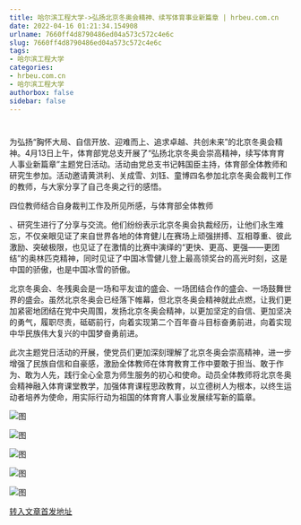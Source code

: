 ```yaml
---
title: 哈尔滨工程大学->弘扬北京冬奥会精神、续写体育事业新篇章 | hrbeu.com.cn
date: 2022-04-16 01:21:34.154908
urlname: 7660ff4d8790486ed04a573c572c4e6c
slug: 7660ff4d8790486ed04a573c572c4e6c
tags: 
- 哈尔滨工程大学
categories:
- hrbeu.com.cn
- 哈尔滨工程大学
authorbox: false
sidebar: false
---
```

#

##

为弘扬“胸怀大局、自信开放、迎难而上、追求卓越、共创未来”的北京冬奥会精神。4月13日上午，体育部党总支开展了“弘扬北京冬奥会崇高精神，续写体育育人事业新篇章”主题党日活动。活动由党总支书记韩国臣主持，体育部全体教师和研究生参加。活动邀请黄洪利、关成雪、刘钰、童博四名参加北京冬奥会裁判工作的教师，与大家分享了自己冬奥之行的感悟。

四位教师结合自身裁判工作及所见所感，与体育部全体教师
<!--more-->
、研究生进行了分享与交流。他们纷纷表示北京冬奥会执裁经历，让他们永生难忘，不仅亲眼见证了来自世界各地的体育健儿在赛场上顽强拼搏、互相尊重、彼此激励、突破极限，也见证了在激情的比赛中演绎的“更快、更高、更强——更团结”的奥林匹克精神，同时见证了中国冰雪健儿登上最高领奖台的高光时刻，这是中国的骄傲，也是中国冰雪的骄傲。

北京冬奥会、冬残奥会是一场和平友谊的盛会、一场团结合作的盛会、一场鼓舞世界的盛会。虽然北京冬奥会已经落下帷幕，但北京冬奥会精神就此点燃，让我们更加紧密地团结在党中央周围，发扬北京冬奥会精神，以更加坚定的自信、更加坚决的勇气，履职尽责，砥砺前行，向着实现第二个百年奋斗目标奋勇前进，向着实现中华民族伟大复兴的中国梦奋勇前进。

此次主题党日活动的开展，使党员们更加深刻理解了北京冬奥会崇高精神，进一步增强了民族自信和自豪感，激励全体教师在体育教育工作中要敢于担当、敢于作为、敢为人先，践行全心全意为师生服务的初心和使命。动员全体教师将北京冬奥会精神融入体育课堂教学，加强体育课程思政教育，以立德树人为根本，以终生运动者培养为使命，用实际行动为祖国的体育育人事业发展续写新的篇章。  

![图](http://gongxue.cn/__local/3/96/50/D846A4C5D8F5D1D0B5467F97C0A_6537B262_5764.jpg)

![图](http://gongxue.cn/__local/D/CC/65/F86D6136837945561526E21A42A_C5CFA639_8D3E.jpg)

![图](http://gongxue.cn/__local/6/9D/67/A0CD7ED9EC4065DBCEEE7D2609F_A9635D79_4F69.jpg)

![图](http://gongxue.cn/__local/4/E2/C9/A54F1FD2EB119AE3EA1D1A1E152_6628340B_43BB.jpg)

![图](http://gongxue.cn/__local/F/AA/80/FF9F27BDF67640BAE479D63C5F7_D0C4657D_ACC9.jpg)

[转入文章首发地址](http://gongxue.cn/info/1015/70304.htm)
